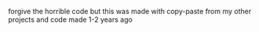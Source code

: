 forgive the horrible code but this was made with copy-paste from my other projects and code made 1-2 years ago
